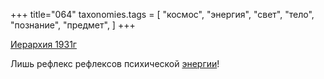 +++
title="064"
taxonomies.tags = [
 "космос",
 "энергия",
 "свет",
 "тело",
 "познание",
 "предмет",
]
+++

[Иерархия 1931г](/agni/1931)

Лишь рефлекс рефлексов психической [энергии](/tags/познание)!   

